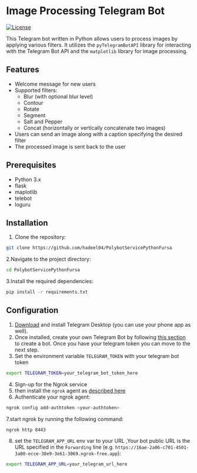 # Image Processing Telegram Bot

[![License](https://img.shields.io/badge/License-MIT-green.svg)](LICENSE)

This Telegram bot written in Python allows users to process images by applying various filters. It utilizes the `pyTelegramBotAPI` library for interacting with the Telegram Bot API and the `matplotlib` library for image processing.

## Features

- Welcome message for new users
- Supported filters:
  - Blur (with optional blur level)
  - Contour
  - Rotate
  - Segment
  - Salt and Pepper
  - Concat (horizontally or vertically concatenate two images)
- Users can send an image along with a caption specifying the desired filter
- The processed image is sent back to the user

## Prerequisites

- Python 3.x
- flask
- maplotlib
- telebot
- loguru

## Installation

1. Clone the repository:

```bash
git clone https://github.com/hadeel04/PolybotServicePythonFursa
```

2.Navigate to the project directory:

```bash
cd PolybotServicePythonFursa
```

3.Install the required dependencies:

```bash
pip install -r requirements.txt
```
## Configuration

1. <a href="https://desktop.telegram.org/" target="_blank">Download</a> and install Telegram Desktop (you can use your phone app as well).
2.  Once installed, create your own Telegram Bot by following <a href="https://core.telegram.org/bots/features#botfather">this section</a> to create a bot. Once you have your telegram token you can move to the next step.
3.  Set the environment variable `TELEGRAM_TOKEN` with your telegram bot token
   
```bash
export TELEGRAM_TOKEN=your_telegram_bot_token_here
```
4. Sign-up for the Ngrok service
5. then install the `ngrok` agent as [described here](https://ngrok.com/docs/getting-started/#step-2-install-the-ngrok-agent)
6. Authenticate your ngrok agent:

```bash
ngrok config add-authtoken <your-authtoken>
```
7.start ngrok by running the following command:

```bash
ngrok http 8443
```
8. set the `TELEGRAM_APP_URL` env var to your URL ,Your bot public URL is the URL specified in the `Forwarding` line (e.g. `https://16ae-2a06-c701-4501-3a00-ecce-30e9-3e61-3069.ngrok-free.app`):
   
```bash
export TELEGRAM_APP_URL=your_telegram_url_here
```
